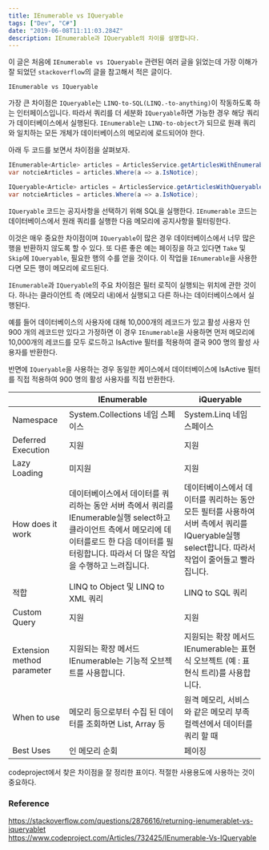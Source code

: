 ```yaml
---
title: IEnumerable vs IQueryable
tags: ["Dev", "C#"]
date: "2019-06-08T11:11:03.284Z"
description: IEnumerable과 IQueryable의 차이를 설명합니다.
---
```


이 글은 처음에 `IEnumerable vs IQueryable` 관련된 여러 글을 읽었는데 가장 이해가 잘 되었던 `stackoverflow`의 글을 참고해서 적은 글이다.

`IEnumerable vs IQueryable`

가장 큰 차이점은 `IQueryable`는 `LINQ-to-SQL(LINQ.-to-anything)`이 작동하도록 하는 인터페이스입니다. 따라서 쿼리를 더 세분화 `IQueryable`하면 가능한 경우 해당 쿼리가 데이터베이스에서 실행된다.
`IEnumerable`는 `LINQ-to-object`가 되므로 원래 쿼리와 일치하는 모든 개체가 데이터베이스의 메모리에 로드되어야 한다.

아래 두 코드를 보면서 차이점을 살펴보자.

```csharp
IEnumerable<Article> articles = ArticlesService.getArticlesWithEnumerable();
var notcieArticles = articles.Where(a => a.IsNotice);
```

```csharp
IQueryable<Article> articles = ArticlesService.getArticlesWithQueryable();
var notcieArticles = articles.Where(a => a.IsNotice);
```

`IQueryable` 코드는 공지사항을 선택하기 위해 SQL을 실행한다. `IEnumerable` 코드는 데이터베이스에서 원래 쿼리를 실행한 다음 메모리에 공지사항을 필터링한다.

이것은 매우 중요한 차이점이며 `IQueryable`이 많은 경우 데이터베이스에서 너무 많은 행을 반환하지 않도록 할 수 있다.
또 다른 좋은 예는 페이징을 하고 있다면 `Take` 및 `Skip`에 `IQueryable`, 필요한 행의 수를 얻을 것이다.
이 작업을 `IEnumerable`을 사용한다면 모든 행이 메모리에 로드된다.

`IEnumerable`과 `IQueryable`의 주요 차이점은 필터 로직이 실행되는 위치에 관한 것이다. 하나는 클라이언트 측 (메모리 내)에서 실행되고 다른 하나는 데이터베이스에서 실행된다.

예를 들어 데이터베이스의 사용자에 대해 10,000개의 레코드가 있고 활성 사용자 인 900 개의 레코드만 있다고 가정하면 이 경우 `IEnumerable`을 사용하면 먼저 메모리에 10,000개의 레코드를 모두 로드하고 IsActive 필터를 적용하여 결국 900 명의 활성 사용자를 반환한다.

반면에 `IQueryable`을 사용하는 경우 동일한 케이스에서 데이터베이스에 IsActive 필터를 직접 적용하여 900 명의 활성 사용자를 직접 반환한다.

||IEnumerable|iQueryable|
|------|---|---|
|Namespace|System.Collections 네임 스페이스|System.Linq 네임 스페이스|
|Deferred Execution|지원|지원|
|Lazy Loading|미지원|지원|
|How does it work|데이터베이스에서 데이터를 쿼리하는 동안 서버 측에서 쿼리를 IEnumerable실행 select하고 클라이언트 측에서 메모리에 데이터를로드 한 다음 데이터를 필터링합니다. 따라서 더 많은 작업을 수행하고 느려집니다.|데이터베이스에서 데이터를 쿼리하는 동안 모든 필터를 사용하여 서버 측에서 쿼리를 IQueryable실행 select합니다. 따라서 작업이 줄어들고 빨라집니다.|
|적합|LINQ to Object 및 LINQ to XML 쿼리|LINQ to SQL 쿼리|
|Custom Query|지원|지원|
|Extension method parameter|지원되는 확장 메서드 IEnumerable는 기능적 오브젝트를 사용합니다.|지원되는 확장 메서드 IEnumerable는 표현식 오브젝트 (예 : 표현식 트리)를 사용합니다.|
|When to use|메모리 등으로부터 수집 된 데이터를 조회하면 List, Array 등|원격 메모리, 서비스와 같은 메모리 부족 컬렉션에서 데이터를 쿼리 할 때|
|Best Uses|인 메모리 순회|페이징|

codeproject에서 찾은 차이점을 잘 정리한 표이다. 적절한 사용용도에 사용하는 것이 중요하다.

### Reference
https://stackoverflow.com/questions/2876616/returning-ienumerablet-vs-iqueryablet  
https://www.codeproject.com/Articles/732425/IEnumerable-Vs-IQueryable